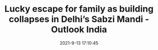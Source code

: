 ---
"title": "Lucky escape for family as building collapses in Delhi’s Sabzi Mandi - Outlook India"
"date": "2021-9-13 17:10:45"
"feed_name": "GOOGLENEWSDRILLING"
"feed_website": "https://news.google.com/search?q=drilling%2Bincident&hl=en-US&gl=US&ceid=US:en"
"feed_rss": "https://news.google.com/rss/search?q=drilling%2Bincident&hl=en-US&gl=US&ceid=US:en"
"link": "https://www.outlookindia.com/newsscroll/lucky-escape-for-family-as-building-collapses-in-delhis-sabzi-mandi/2159250"
"file": "_posts/2021-1-1-353defec069ae5339920282dd8ed853d80074ff8.md"
"accident": "1"
"drilling": "0"
"dead": ""
"injured": ""
---